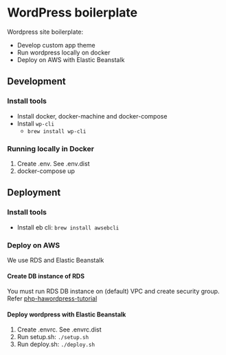 # WordPress boilerplate

Wordpress site boilerplate:

- Develop custom app theme
- Run wordpress locally on docker
- Deploy on AWS with Elastic Beanstalk

## Development

### Install tools

- Install docker, docker-machine and docker-compose
- Install `wp-cli`
  - `brew install wp-cli`


### Running locally in Docker

1. Create .env. See .env.dist
2. docker-compose up

## Deployment

### Install tools

- Install eb cli: `brew install awsebcli`

### Deploy on AWS

We use RDS and Elastic Beanstalk

#### Create DB instance of RDS

You must run RDS DB instance on (default) VPC and create security group.
Refer [php-hawordpress-tutorial](https://docs.aws.amazon.com/ja_jp/elasticbeanstalk/latest/dg/php-hawordpress-tutorial.html)

#### Deploy wordpress with Elastic Beanstalk

1. Create .envrc. See .envrc.dist
2. Run setup.sh: `./setup.sh`
3. Run deploy.sh: `./deploy.sh`
